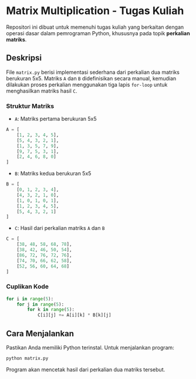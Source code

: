 # Matrix Multiplication - Tugas Kuliah

Repositori ini dibuat untuk memenuhi tugas kuliah yang berkaitan dengan operasi dasar dalam pemrograman Python, khususnya pada topik **perkalian matriks**.

## Deskripsi

File `matrix.py` berisi implementasi sederhana dari perkalian dua matriks berukuran 5x5. Matriks `A` dan `B` didefinisikan secara manual, kemudian dilakukan proses perkalian menggunakan tiga lapis `for-loop` untuk menghasilkan matriks hasil `C`.

### Struktur Matriks
- `A`: Matriks pertama berukuran 5x5
```python
A = [
    [1, 2, 3, 4, 5],
    [5, 4, 3, 2, 1],
    [1, 3, 5, 7, 9],
    [9, 7, 5, 3, 1],
    [2, 4, 6, 8, 0]
]
```
- `B`: Matriks kedua berukuran 5x5
```python
B = [
    [0, 1, 2, 3, 4],
    [4, 3, 2, 1, 0],
    [1, 0, 1, 0, 1],
    [1, 2, 3, 4, 5],
    [5, 4, 3, 2, 1]
]
```
- `C`: Hasil dari perkalian matriks `A` dan `B`
```python
C = [
    [38, 48, 58, 68, 78],
    [38, 42, 46, 50, 54],
    [86, 72, 76, 72, 76],
    [74, 70, 66, 62, 58],
    [52, 56, 60, 64, 68]
]
```

### Cuplikan Kode
```python
for i in range(5):
    for j in range(5):
        for k in range(5):
            C[i][j] += A[i][k] * B[k][j]
```

## Cara Menjalankan
Pastikan Anda memiliki Python terinstal. Untuk menjalankan program:
```bash
python matrix.py
```
Program akan mencetak hasil dari perkalian dua matriks tersebut.
